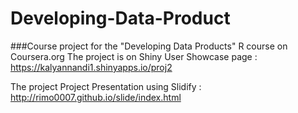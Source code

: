 # Developing-Data-Product
###Course project for the "Developing Data Products" R course on Coursera.org
The project is on Shiny User Showcase page : https://kalyannandi1.shinyapps.io/proj2

The project Project Presentation using Slidify : http://rimo0007.github.io/slide/index.html
